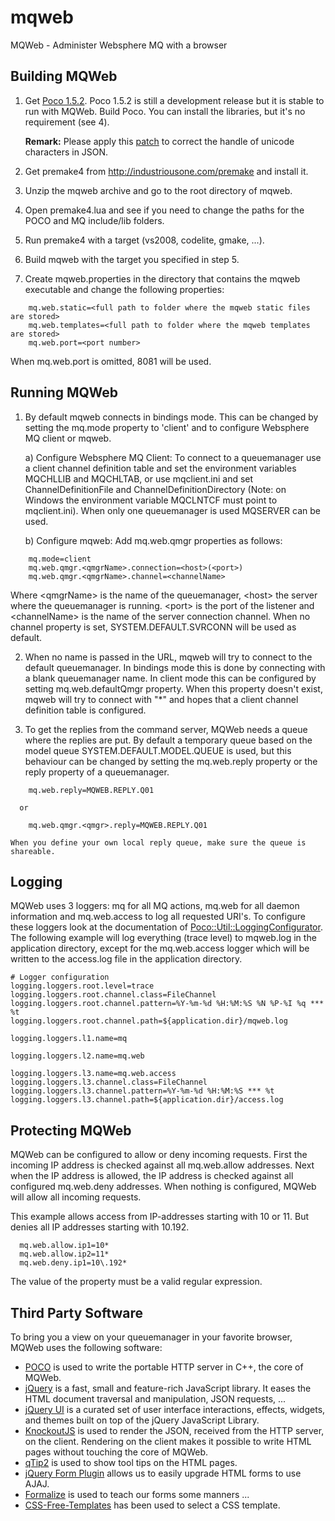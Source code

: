 mqweb
=====

MQWeb - Administer Websphere MQ with a browser

Building MQWeb
--------------

1. Get [Poco 1.5.2](http://pocoproject.org/releases/poco-1.5.2). 
   Poco 1.5.2 is still a development release but it is stable to run
   with MQWeb. Build Poco. You can install the libraries, but it's no
   requirement (see 4).
   
   **Remark:** Please apply this [patch](https://github.com/fbraem/poco/commit/1cb2823d2241005ecc53bbff33932916bf669f38) to correct the handle of 
   unicode characters in JSON.
   
2. Get premake4 from http://industriousone.com/premake and install it.
3. Unzip the mqweb archive and go to the root directory of mqweb.
4. Open premake4.lua and see if you need to change the paths for the POCO and 
   MQ include/lib folders.
5. Run premake4 with a target (vs2008, codelite, gmake, ...).
6. Build mqweb with the target you specified in step 5.
7. Create mqweb.properties in the directory that contains the mqweb executable
   and change the following properties:

```
    mq.web.static=<full path to folder where the mqweb static files are stored>
    mq.web.templates=<full path to folder where the mqweb templates are stored>
    mq.web.port=<port number>
```

   When mq.web.port is omitted, 8081 will be used.

Running MQWeb
-------------

1. By default mqweb connects in bindings mode. This can be changed by 
   setting the mq.mode property to 'client' and to configure Websphere MQ 
   client or mqweb. 
   
   a) Configure Websphere MQ Client: 
   To connect to a queuemanager use a client channel definition table and 
   set the environment variables MQCHLLIB and MQCHLTAB, or use mqclient.ini 
   and set ChannelDefinitionFile and ChannelDefinitionDirectory (Note: on 
   Windows the environment variable MQCLNTCF must point to mqclient.ini). 
   When only one queuemanager is used MQSERVER can be used.
   
   b) Configure mqweb:
   Add mq.web.qmgr properties as follows:
```
    mq.mode=client
    mq.web.qmgr.<qmgrName>.connection=<host>(<port>)
    mq.web.qmgr.<qmgrName>.channel=<channelName>
```
   Where &lt;qmgrName&gt; is the name of the queuemanager, &lt;host&gt; the server where
   the queuemanager is running. &lt;port&gt; is the port of the listener and
   &lt;channelName&gt; is the name of the server connection channel. When no channel
   property is set, SYSTEM.DEFAULT.SVRCONN will be used as default.
   
2. When no name is passed in the URL, mqweb will try to connect to the default
   queuemanager. In bindings mode this is done by connecting with a blank
   queuemanager name. In client mode this can be configured by setting
   mq.web.defaultQmgr property. When this property doesn't exist, mqweb will 
   try to connect with "*" and hopes that a client channel definition table 
   is configured.
   
3. To get the replies from the command server, MQWeb needs a queue where the replies
   are put. By default a temporary queue based on the model queue SYSTEM.DEFAULT.MODEL.QUEUE
   is used, but this behaviour can be changed by setting the mq.web.reply property or the
   reply property of a queuemanager.
```
    mq.web.reply=MQWEB.REPLY.Q01
```
	  or
```
    mq.web.qmgr.<qmgr>.reply=MQWEB.REPLY.Q01
```
    When you define your own local reply queue, make sure the queue is shareable.

Logging
-------

MQWeb uses 3 loggers: mq for all MQ actions, mq.web for all daemon information and mq.web.access to log all requested URI's.
To configure these loggers look at the documentation of [Poco::Util::LoggingConfigurator](http://pocoproject.org/docs/Poco.Util.LoggingConfigurator.html).
The following example will log everything (trace level) to mqweb.log in the application directory, except for the mq.web.access logger
which will be written to the access.log file in the application directory.

```
# Logger configuration
logging.loggers.root.level=trace
logging.loggers.root.channel.class=FileChannel
logging.loggers.root.channel.pattern=%Y-%m-%d %H:%M:%S %N %P-%I %q *** %t
logging.loggers.root.channel.path=${application.dir}/mqweb.log

logging.loggers.l1.name=mq

logging.loggers.l2.name=mq.web

logging.loggers.l3.name=mq.web.access
logging.loggers.l3.channel.class=FileChannel
logging.loggers.l3.channel.pattern=%Y-%m-%d %H:%M:%S *** %t
logging.loggers.l3.channel.path=${application.dir}/access.log
```

Protecting MQWeb
----------------

MQWeb can be configured to allow or deny incoming requests. First the incoming
IP address is checked against all mq.web.allow addresses. Next when the IP
address is allowed, the IP address is checked against all configured mq.web.deny
addresses. When nothing is configured, MQWeb will allow all incoming requests.

This example allows access from IP-addresses starting with 10 or 11. But denies
all IP addresses starting with 10.192.

```
  mq.web.allow.ip1=10*
  mq.web.allow.ip2=11*
  mq.web.deny.ip1=10\.192*
```
The value of the property must be a valid regular expression.

Third Party Software
--------------------

To bring you a view on your queuemanager in your favorite browser, MQWeb uses the following software:

+ [POCO](http://pocoproject.org) is used to write the portable HTTP server in C++, the core of MQWeb.
+ [jQuery](http://jquery.org) is a fast, small and feature-rich JavaScript library. It eases the HTML document traversal and manipulation, JSON requests, ...
+ [jQuery UI](http://jqueryui.com) is a curated set of user interface interactions, effects, widgets, and themes built on top of the jQuery JavaScript Library.
+ [KnockoutJS](http://knockoutjs.com/) is used to render the JSON, received from the HTTP server, on the client. Rendering on the client makes it possible to write HTML pages without touching the core of MQWeb.
+ [qTip2](http://qtip2.com) is used to show tool tips on the HTML pages.
+ [jQuery Form Plugin](http://malsup.com/jquery/form) allows us to easily upgrade HTML forms to use AJAJ.
+ [Formalize](http://formalize.me) is used to teach our forms some manners ...
+ [CSS-Free-Templates](http://css-free-templates.com) has been used to select a CSS template.

